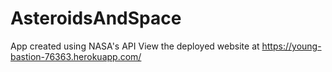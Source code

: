 # AsteroidsAndSpace
App created using NASA's API
View the deployed website at https://young-bastion-76363.herokuapp.com/
